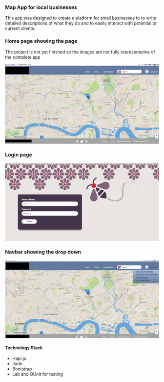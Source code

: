 ### Map App for local businesses

This app was designed to create a platform for small businesses to to write detailed descriptions of what they do and to easily interact with potential or current clients.

### Home page showing the page

The project is not yet finished so the images are not fully representative of the complete app

![](map.png)


### Login page
![](login.png)

### Navbar showing the drop down
![](cat.png)


#### Technology Stack
- Hapi.js
- Jade
- Bootstrap
- Lab and QUnit for testing
